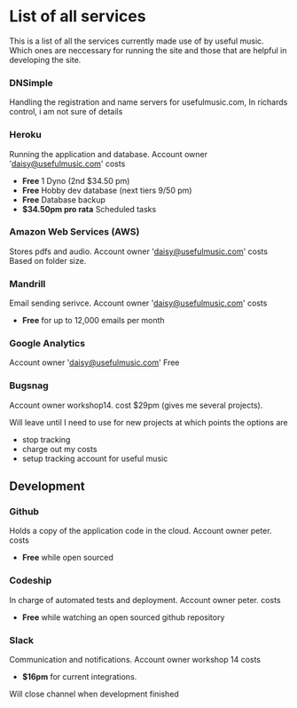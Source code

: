 # List of all services
This is a list of all the services currently made use of by useful music. Which ones are neccessary for running the site and those that are helpful in developing the site.

### DNSimple
Handling the registration and name servers for usefulmusic.com, In richards control, i am not sure of details

### Heroku
Running the application and database. Account owner 'daisy@usefulmusic.com'
costs
- **Free** 1 Dyno (2nd $34.50 pm)
- **Free** Hobby dev database (next tiers $9/$50 pm)
- **Free** Database backup
- **$34.50pm pro rata** Scheduled tasks 

### Amazon Web Services (AWS)
Stores pdfs and audio. Account owner 'daisy@usefulmusic.com'
costs
Based on folder size.

### Mandrill
Email sending serivce. Account owner 'daisy@usefulmusic.com'
costs
- **Free** for up to 12,000 emails per month

### Google Analytics
Account owner 'daisy@usefulmusic.com'
Free

### Bugsnag
Account owner workshop14.
cost
$29pm (gives me several projects).

Will leave until I need to use for new projects at which points the options are
- stop tracking
- charge out my costs
- setup tracking account for useful music

## Development

### Github
Holds a copy of the application code in the cloud. Account owner peter.
costs
- **Free** while open sourced

### Codeship
In charge of automated tests and deployment. Account owner peter.
costs
- **Free** while watching an open sourced github repository

### Slack
Communication and notifications. Account owner workshop 14
costs
- **$16pm** for current integrations.

Will close channel when development finished
